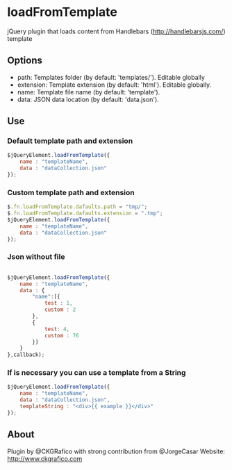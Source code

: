 # loadFromTemplate
jQuery plugin that loads content from Handlebars (http://handlebarsjs.com/) template

## Options
* path: Templates folder (by default: 'templates/'). Editable globally
* extension: Template extension (by default: 'html'). Editable globally.
* name: Template file name (by default: 'template').
* data: JSON data location (by default: 'data.json').

## Use

### Default template path and extension
```javascript
$jQueryElement.loadFromTemplate({
	name : "templateName",
	data : "dataCollection.json"
});
```
### Custom template path and extension
```javascript
$.fn.loadFromTemplate.dafaults.path = "tmp/";
$.fn.loadFromTemplate.dafaults.extension = ".tmp";
$jQueryElement.loadFromTemplate({
	name : "templateName",
	data : "dataCollection.json"
});
```

### Json without file
```javascript

$jQueryElement.loadFromTemplate({
	name : "templateName",
	data : {
		"name":[{
			test : 1,
			custom : 2
		},
		{
			test: 4,
			custom : 76
		}]
	}
},callback);
```

### If is necessary you can use a template from a String
```javascript
$jQueryElement.loadFromTemplate({
	name : "templateName",
	data : "dataCollection.json",
	templateString : "<div>{{ example }}</div>"
});
```

## About
Plugin by @CKGRafico with strong contribution from @JorgeCasar
Website: http://www.ckgrafico.com
